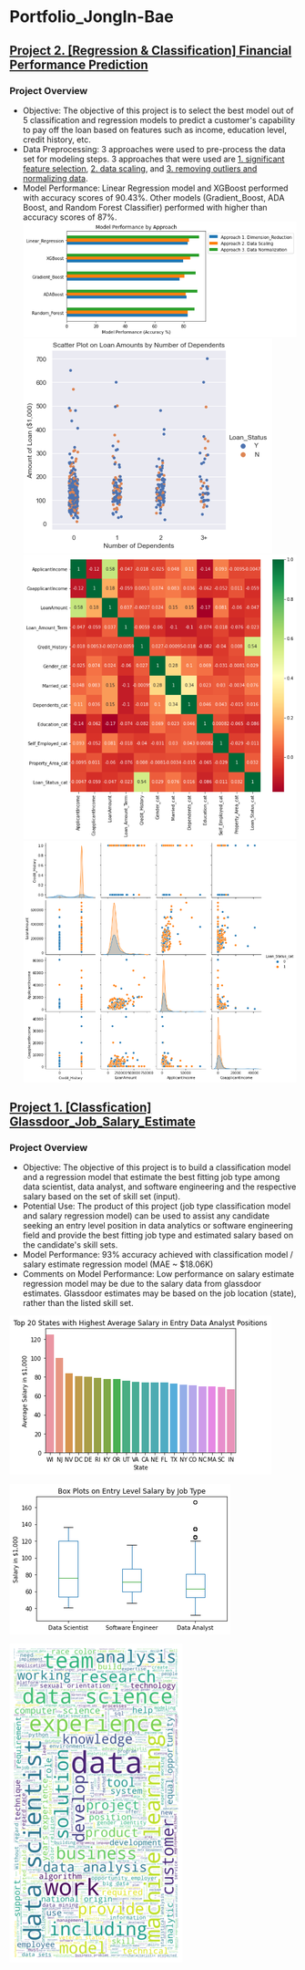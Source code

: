# Portfolio_JongIn-Bae

## [Project 2. [Regression & Classification] Financial Performance Prediction](https://github.com/jbae42/Financial_Performance_Prediction)
### Project Overview
* Objective: The objective of this project is to select the best model out of 5 classification and regression models to predict a 
customer's capability to pay off the loan based on features such as income, education level, credit history, etc.
* Data Preprocessing: 3 approaches were used to pre-process the data set for modeling steps. 3 approaches that were used are [1. significant feature selection](https://github.com/jbae42/Financial_Performance_Prediction/blob/main/Approach%201.%20Significant%20Feature%20Selection/Approach%231a%20-%20Dimensionality%20Reduction.ipynb), [2. data scaling](https://github.com/jbae42/Financial_Performance_Prediction/blob/main/Approach%202.%20Data%20Scaling/Approach%232%20-%20Scaling%20Dataset.ipynb), and [3. removing outliers and normalizing data](https://github.com/jbae42/Financial_Performance_Prediction/blob/main/Approach%203.%20Outlier%20Removal%20and%20Data%20Normalization/Approach%233%20-%20Remove%20Outliers%20and%20Normalize%20Data.ipynb).
* Model Performance: Linear Regression model and XGBoost performed with accuracy scores of 90.43%.
Other models (Gradient_Boost, ADA Boost, and Random Forest Classifier) performed with higher than accuracy scores of 87%.\
![](/image/[2]PerformanceResults.png)
![](/image/[2]scatterplot2.png)
![](/image/[2]heatmap.png)
![](/image/[2]pairplot.png)

## [Project 1. [Classfication] Glassdoor_Job_Salary_Estimate](https://github.com/jbae42/Glassdoor_Job_Salary_Estimate)
### Project Overview
* Objective: The objective of this project is to build a classification model and a regression model that estimate the best fitting job type among data scientist, data analyst, and software engineering and the respective salary based on the set of skill set (input).
* Potential Use: The product of this project (job type classification model and salary regression model) can be used to assist any candidate seeking an entry level position in data analytics or software engineering field and provide the best fitting job type and estimated salary based on the candidate's skill sets.
* Model Performance: 93% accuracy achieved with classification model / salary estimate regression model (MAE ~ $18.06K)
* Comments on Model Performance: Low performance on salary estimate regression model may be due to the salary data from glassdoor estimates. Glassdoor estimates may be based on the job location (state), rather than the listed skill set.  

![](/image/1.png)

![](/image/Box%20Plots%20on%20Entry%20Level%20Salary%20by%20Job%20Type.png)

![](/image/wordcloud_datascientist.png)
